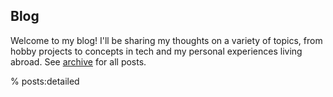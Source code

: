 ## Blog

Welcome to my blog! I'll be sharing my thoughts on a variety of topics, from hobby projects to concepts in tech and my personal experiences living abroad. See [archive](archive) for all posts.

% posts:detailed
